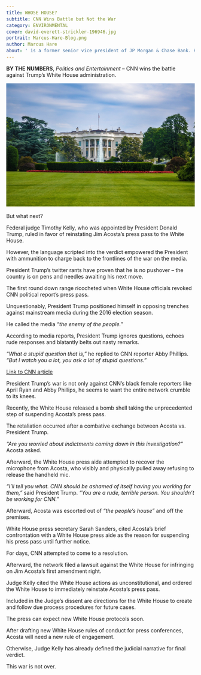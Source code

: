 ```yaml
---
title: WHOSE HOUSE?
subtitle: CNN Wins Battle but Not the War
category: ENVIRONMENTAL
cover: david-everett-strickler-196946.jpg
portrait: Marcus-Hare-Blog.png
author: Marcus Hare 
about: ' is a former senior vice president of JP Morgan & Chase Bank. He over 15 years in management with finance, sales, marketing and non-profit organizations.'
---
```


**BY THE NUMBERS**, *Politics and Entertainment* – CNN wins the battle against Trump’s White House administration.

![unsplash.com](./david-everett-strickler-196946.jpg)

But what next?

Federal judge Timothy Kelly, who was appointed by President Donald Trump, ruled in favor of reinstating Jim Acosta’s press pass to the White House.

However, the language scripted into the verdict empowered the President with ammunition to charge back to the frontlines of the war on the media. 

President Trump’s twitter rants have proven that he is no pushover – the country is on pens and needles awaiting his next move.

The first round down range ricocheted when White House officials revoked CNN political report’s press pass.

Unquestionably, President Trump positioned himself in opposing trenches against mainstream media during the 2016 election season.

He called the media *“the enemy of the people.”*

According to media reports, President Trump ignores questions, echoes rude responses and blatantly belts out nasty remarks. 

*“What a stupid question that is,”* he replied to CNN reporter Abby Phillips. *“But I watch you a lot, you ask a lot of stupid questions.”*

[Link to CNN article](https://www.cnn.com/videos/politics/2018/11/09/trump-press-gaggle-abby-phillip-stupid-question-response-vpx.cnn)

President Trump’s war is not only against CNN’s black female reporters like April Ryan and Abby Phillips, he seems to want the entire network crumble to its knees.

Recently, the White House released a bomb shell taking the unprecedented step of suspending Acosta’s press pass.  

The retaliation occurred after a combative exchange between Acosta vs. President Trump.

*“Are you worried about indictments coming down in this investigation?”* Acosta asked.

Afterward, the White House press aide attempted to recover the microphone from Acosta, who visibly and physically pulled away refusing to release the handheld mic.

*“I’ll tell you what. CNN should be ashamed of itself having you working for them,”* said President Trump. *“You are a rude, terrible person. You shouldn’t be working for CNN.”*

Afterward, Acosta was escorted out of *“the people’s house”* and off the premises. 

White House press secretary Sarah Sanders, cited Acosta’s brief confrontation with a White House press aide as the reason for suspending his press pass until further notice.  

For days, CNN attempted to come to a resolution.  

Afterward, the network filed a lawsuit against the White House for infringing on Jim Acosta’s first amendment right.  

Judge Kelly cited the White House actions as unconstitutional, and ordered the White House to immediately reinstate Acosta’s press pass.  

Included in the Judge’s dissent are directions for the White House to create and follow due process procedures for future cases.

The press can expect new White House protocols soon.

After drafting new White House rules of conduct for press conferences, Acosta will need a new rule of engagement.

Otherwise, Judge Kelly has already defined the judicial narrative for final verdict.

This war is not over.
